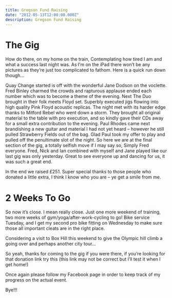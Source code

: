 ```yaml
---
title: Gregson Fund Raising
date: "2012-05-13T12:00:00.000Z"
description: Gregson Fund Raising
---
```


# The Gig

How do there, on my home on the train, Contemplating how tired I am and what a
success last night was. As I’m on the iPad there won’t be any pictures as
they’re just too complicated to fathom. Here is a quick run down though…

Quay Change started is off with the wonderful Jane Dodson on the voclette. Fred
Binley charmed the crowds and rapturous applause ended each number which was to
become a theme of the evening. Next The Duo brought in their folk meets Floyd
set. Superbly executed jigs flowing into high quality Pink Floyd acoustic
replicas. The night met with its harder edge thanks to Mitford Rebel who went
down a storm. They brought all original material to the table with pro
execution, and so kindly gave their CDs away for a small extra contribution to
the evening. Paul Rhodes came next brandishing a new guitar and material I had
not yet heard – however he still pulled Strawberry Fields out of the bag. Glad
Paul took my offer to play and pulled off the penultimate slot of the night. So
here we are at the final section of the gig, a totally selfish move if I may say
so, Simply Fred everyone. Fred, Nick and Ian combined with myself and Jane
played like our last gig was only yesterday. Great to see everyone up and
dancing for us, it was such a great end.

In the end we raised £251. Super special thanks to those people who donated a
little extra, I think I know who you are – ye get a smile from me.

# 2 Weeks To Go

So now it’s close. I mean really close. Just one more weekend of training, two
more weeks of gym/yoga/after-work-cycling to go! Bike service Tuesday, and I get
my second pro bike fitting on Wednesday to make sure those all important cleats
are in the right place.

Considering a visit to Box Hill this weekend to give the Olympic hill climb a
going over and perhaps another city tour…

So yeah, thanks for coming to the gig if you were there, if you’re looking for
that donation link try this (this link may not be correct but I’ll test it when
I get home!)

Once again please follow my Facebook page in order to keep track of my progress
on the actual event.

Bye!!!
